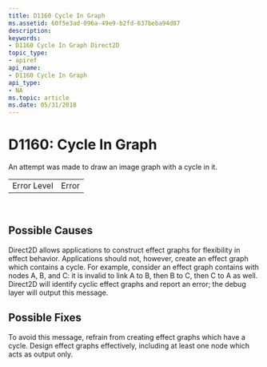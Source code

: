 ```yaml
---
title: D1160 Cycle In Graph
ms.assetid: 60f5e3ad-096a-49e9-b2fd-637beba94d87
description: 
keywords:
- D1160 Cycle In Graph Direct2D
topic_type:
- apiref
api_name:
- D1160 Cycle In Graph
api_type:
- NA
ms.topic: article
ms.date: 05/31/2018
---
```


# D1160: Cycle In Graph

An attempt was made to draw an image graph with a cycle in it.



|             |       |
|-------------|-------|
| Error Level | Error |



 

## Possible Causes

Direct2D allows applications to construct effect graphs for flexibility in effect behavior. Applications should not, however, create an effect graph which contains a cycle. For example, consider an effect graph contains with nodes A, B, and C: it is invalid to link A to B, then B to C, then C to A as well. Direct2D will identify cyclic effect graphs and report an error; the debug layer will output this message.

## Possible Fixes

To avoid this message, refrain from creating effect graphs which have a cycle. Design effect graphs effectively, including at least one node which acts as output only.

 

 





